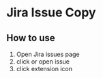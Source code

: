 # Jira Issue Copy
## How to use
1. Open Jira issues page
2. click or open issue
3. click extension icon

